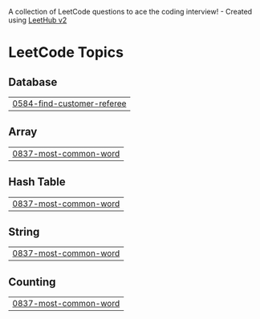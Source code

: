 A collection of LeetCode questions to ace the coding interview! - Created using [LeetHub v2](https://github.com/arunbhardwaj/LeetHub-2.0)
<!---LeetCode Topics Start-->
# LeetCode Topics
## Database
|  |
| ------- |
| [0584-find-customer-referee](https://github.com/ADILRADIDI/Leetcode/tree/master/0584-find-customer-referee) |
## Array
|  |
| ------- |
| [0837-most-common-word](https://github.com/ADILRADIDI/Leetcode/tree/master/0837-most-common-word) |
## Hash Table
|  |
| ------- |
| [0837-most-common-word](https://github.com/ADILRADIDI/Leetcode/tree/master/0837-most-common-word) |
## String
|  |
| ------- |
| [0837-most-common-word](https://github.com/ADILRADIDI/Leetcode/tree/master/0837-most-common-word) |
## Counting
|  |
| ------- |
| [0837-most-common-word](https://github.com/ADILRADIDI/Leetcode/tree/master/0837-most-common-word) |
<!---LeetCode Topics End-->